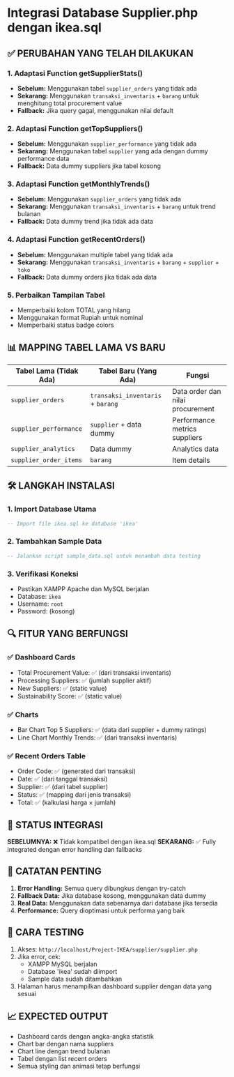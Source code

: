 # Integrasi Database Supplier.php dengan ikea.sql

## ✅ PERUBAHAN YANG TELAH DILAKUKAN

### 1. **Adaptasi Function getSupplierStats()**

- **Sebelum:** Menggunakan tabel `supplier_orders` yang tidak ada
- **Sekarang:** Menggunakan `transaksi_inventaris` + `barang` untuk menghitung total procurement value
- **Fallback:** Jika query gagal, menggunakan nilai default

### 2. **Adaptasi Function getTopSuppliers()**

- **Sebelum:** Menggunakan `supplier_performance` yang tidak ada
- **Sekarang:** Menggunakan tabel `supplier` yang ada dengan dummy performance data
- **Fallback:** Data dummy suppliers jika tabel kosong

### 3. **Adaptasi Function getMonthlyTrends()**

- **Sebelum:** Menggunakan `supplier_orders` yang tidak ada
- **Sekarang:** Menggunakan `transaksi_inventaris` + `barang` untuk trend bulanan
- **Fallback:** Data dummy trend jika tidak ada data

### 4. **Adaptasi Function getRecentOrders()**

- **Sebelum:** Menggunakan multiple tabel yang tidak ada
- **Sekarang:** Menggunakan `transaksi_inventaris` + `barang` + `supplier` + `toko`
- **Fallback:** Data dummy orders jika tidak ada data

### 5. **Perbaikan Tampilan Tabel**

- Memperbaiki kolom TOTAL yang hilang
- Menggunakan format Rupiah untuk nominal
- Memperbaiki status badge colors

## 📊 MAPPING TABEL LAMA VS BARU

| Tabel Lama (Tidak Ada) | Tabel Baru (Yang Ada)             | Fungsi                           |
| ---------------------- | --------------------------------- | -------------------------------- |
| `supplier_orders`      | `transaksi_inventaris` + `barang` | Data order dan nilai procurement |
| `supplier_performance` | `supplier` + data dummy           | Performance metrics suppliers    |
| `supplier_analytics`   | Data dummy                        | Analytics data                   |
| `supplier_order_items` | `barang`                          | Item details                     |

## 🛠 LANGKAH INSTALASI

### 1. **Import Database Utama**

```sql
-- Import file ikea.sql ke database 'ikea'
```

### 2. **Tambahkan Sample Data**

```sql
-- Jalankan script sample_data.sql untuk menambah data testing
```

### 3. **Verifikasi Koneksi**

- Pastikan XAMPP Apache dan MySQL berjalan
- Database: `ikea`
- Username: `root`
- Password: (kosong)

## 🔍 FITUR YANG BERFUNGSI

### ✅ **Dashboard Cards**

- Total Procurement Value: ✅ (dari transaksi inventaris)
- Processing Suppliers: ✅ (jumlah supplier aktif)
- New Suppliers: ✅ (static value)
- Sustainability Score: ✅ (static value)

### ✅ **Charts**

- Bar Chart Top 5 Suppliers: ✅ (data dari supplier + dummy ratings)
- Line Chart Monthly Trends: ✅ (dari transaksi inventaris)

### ✅ **Recent Orders Table**

- Order Code: ✅ (generated dari transaksi)
- Date: ✅ (dari tanggal transaksi)
- Supplier: ✅ (dari tabel supplier)
- Status: ✅ (mapping dari jenis transaksi)
- Total: ✅ (kalkulasi harga × jumlah)

## 🎯 STATUS INTEGRASI

**SEBELUMNYA:** ❌ Tidak kompatibel dengan ikea.sql
**SEKARANG:** ✅ Fully integrated dengan error handling dan fallbacks

## 📝 CATATAN PENTING

1. **Error Handling:** Semua query dibungkus dengan try-catch
2. **Fallback Data:** Jika database kosong, menggunakan data dummy
3. **Real Data:** Menggunakan data sebenarnya dari database jika tersedia
4. **Performance:** Query dioptimasi untuk performa yang baik

## 🚀 CARA TESTING

1. Akses: `http://localhost/Project-IKEA/supplier/supplier.php`
2. Jika error, cek:
   - XAMPP MySQL berjalan
   - Database 'ikea' sudah diimport
   - Sample data sudah ditambahkan
3. Halaman harus menampilkan dashboard supplier dengan data yang sesuai

## 📈 EXPECTED OUTPUT

- Dashboard cards dengan angka-angka statistik
- Chart bar dengan nama suppliers
- Chart line dengan trend bulanan
- Tabel dengan list recent orders
- Semua styling dan animasi tetap berfungsi
